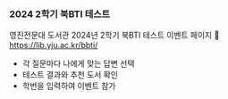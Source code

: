 ### 2024 2학기 북BTI 테스트
영진전문대 도서관 2024년 2학기 북BTI 테스트 이벤트 페이지
🔗 https://lib.yju.ac.kr/bbti/
- 각 질문마다 나에게 맞는 답변 선택
- 테스트 결과와 추천 도서 확인
- 학번을 입력하여 이벤트 참가
